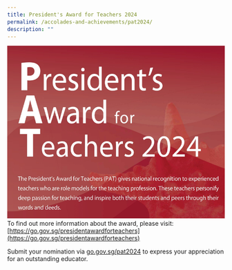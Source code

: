 ```yaml
---
title: President's Award for Teachers 2024
permalink: /accolades-and-achievements/pat2024/
description: ""
---
```

![](/images/pat2024.png)To find out more information about the award, please visit: [https://go.gov.sg/presidentawardforteachers](https://go.gov.sg/presidentawardforteachers)

   

Submit your nomination via [go.gov.sg/pat2024](https://go.gov.sg/pat2024) to express your appreciation for an outstanding educator.